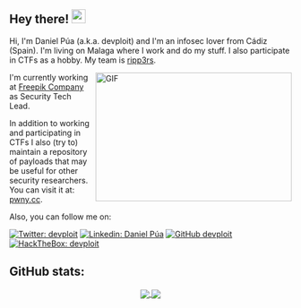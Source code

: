## Hey there! <img src="https://media.giphy.com/media/hvRJCLFzcasrR4ia7z/giphy.gif" width="25px">

Hi, I'm Daniel Púa (a.k.a. devploit) and I'm an infosec lover from Cádiz (Spain). I'm living on Malaga where I work and do my stuff. I also participate in CTFs as a hobby. My team is [ripp3rs](https://github.com/ripp3rs).

<img align="right" alt="GIF" src="https://developers.giphy.com/branch/master/static/api-c99e353f761d318322c853c03ebcf21b.gif" width="350" height="230" />

I'm currently working at [Freepik Company](https://www.freepikcompany.com/) as Security Tech Lead.

In addition to working and participating in CTFs I also (try to) maintain a repository of payloads that may be useful for other security researchers. You can visit it at: [pwny.cc](https://www.pwny.cc).

Also, you can follow me on:

[![Twitter: devploit](https://img.shields.io/twitter/follow/devploit?style=social)](https://twitter.com/devploit)
[![Linkedin: Daniel Púa](https://img.shields.io/badge/-daniel-blue?style=flat-square&logo=Linkedin&logoColor=white&link=https://www.linkedin.com/in/daniel-pua/)](https://www.linkedin.com/in/daniel-pua/)
[![GitHub devploit](https://img.shields.io/github/followers/devploit?label=follow&style=social)](https://github.com/devploit)
[![HackTheBox: devploit](https://img.shields.io/badge/-devploit-green?style=flat-square&logo=HackTheBox&logoColor=white&link=https://www.linkedin.com/in/daniel-pua/)](https://app.hackthebox.eu/profile/1912)

## GitHub stats:

<p align="center">
<a href="https://github.com/devploit/devploit">
  <img align="center" src="https://github-readme-stats.vercel.app/api/top-langs?username=devploit&show_icons=true&hide_border=false&theme=tokyonight&count_private=true&include_all_commits=true&langs_count=3" />
</a>

<a href="https://github.com/devploit/devploit">
  <img align="center" src="https://github-readme-stats.vercel.app/api?username=devploit&show_icons=true&hide_border=false&theme=tokyonight&count_private=true&include_all_commits=true" />
</a>
</p>
